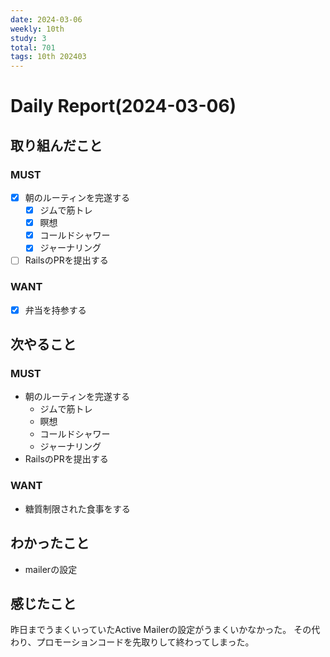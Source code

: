 ```yaml
---
date: 2024-03-06
weekly: 10th
study: 3
total: 701
tags: 10th 202403
---
```

# Daily Report(2024-03-06)
## 取り組んだこと
### MUST
- [x] 朝のルーティンを完遂する
	- [x] ジムで筋トレ
	- [x] 瞑想
	- [x] コールドシャワー
	- [x] ジャーナリング
- [ ] RailsのPRを提出する
### WANT
- [x] 弁当を持参する
## 次やること
### MUST
- 朝のルーティンを完遂する
	- ジムで筋トレ
	- 瞑想
	- コールドシャワー
	- ジャーナリング
- RailsのPRを提出する
### WANT
- 糖質制限された食事をする
## わかったこと
- mailerの設定
## 感じたこと
昨日までうまくいっていたActive Mailerの設定がうまくいかなかった。
その代わり、プロモーションコードを先取りして終わってしまった。

